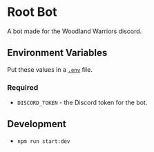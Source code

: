 
# Root Bot

A bot made for the Woodland Warriors discord.

## Environment Variables

Put these values in a [`.env`](https://www.npmjs.com/package/dotenv) file.

### Required

* `DISCORD_TOKEN` - the Discord token for the bot.

## Development

* `npm run start:dev`